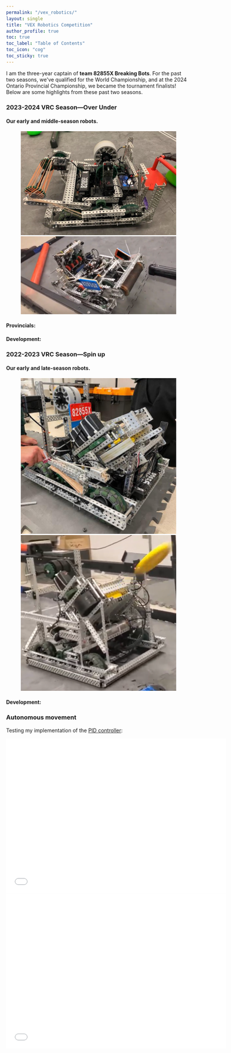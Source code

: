 ```yaml
---
permalink: "/vex_robotics/"
layout: single
title: "VEX Robotics Competition"
author_profile: true
toc: true
toc_label: "Table of Contents"
toc_icon: "cog"
toc_sticky: true
---
```

I am the three-year captain of **team 82855X Breaking Bots**. For the past two seasons, we've qualified for the World Championship, and at the 2024 Ontario Provincial Championship, we became the tournament finalists! Below are some highlights from these past two seasons.

### 2023-2024 VRC Season—Over Under
#### Our early and middle-season robots.
<figure class="half">
    <img src="../assets/images/robotics/season2024/v1.png">
    <img src="../assets/images/robotics/season2024/v2.png">
</figure>

#### Provincials:

#### Development:

### 2022-2023 VRC Season—Spin up
#### Our early and late-season robots.
<figure class="half">
    <img src="../assets/images/robotics/season2023/v1.png">
    <img src="../assets/images/robotics/season2023/v2.png">
</figure>

#### Development:

### Autonomous movement
Testing my implementation of the [PID controller](https://www.vexforum.com/uploads/short-url/buexv3XI4CflyuDzkxC9wNzTOg4.pdf):
<iframe width="600" height="420" src="../assets/videos/pid_test.mp4" title="PID Demo" frameborder=0> </iframe>
<iframe width="600" height="420" src="../assets/videos/pid_test_2.mp4" title="PID Demo" frameborder=0> </iframe>
